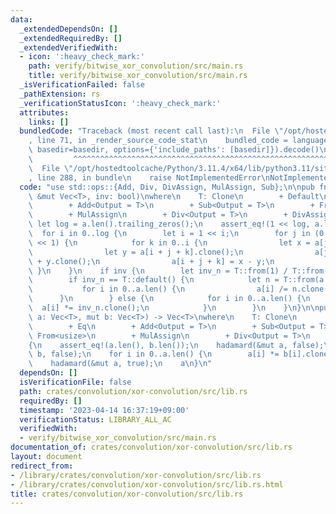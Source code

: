 ```yaml
---
data:
  _extendedDependsOn: []
  _extendedRequiredBy: []
  _extendedVerifiedWith:
  - icon: ':heavy_check_mark:'
    path: verify/bitwise_xor_convolution/src/main.rs
    title: verify/bitwise_xor_convolution/src/main.rs
  _isVerificationFailed: false
  _pathExtension: rs
  _verificationStatusIcon: ':heavy_check_mark:'
  attributes:
    links: []
  bundledCode: "Traceback (most recent call last):\n  File \"/opt/hostedtoolcache/Python/3.11.4/x64/lib/python3.11/site-packages/onlinejudge_verify/documentation/build.py\"\
    , line 71, in _render_source_code_stat\n    bundled_code = language.bundle(stat.path,\
    \ basedir=basedir, options={'include_paths': [basedir]}).decode()\n          \
    \         ^^^^^^^^^^^^^^^^^^^^^^^^^^^^^^^^^^^^^^^^^^^^^^^^^^^^^^^^^^^^^^^^^^^^^^^^^^^^^^^^^\n\
    \  File \"/opt/hostedtoolcache/Python/3.11.4/x64/lib/python3.11/site-packages/onlinejudge_verify/languages/rust.py\"\
    , line 288, in bundle\n    raise NotImplementedError\nNotImplementedError\n"
  code: "use std::ops::{Add, Div, DivAssign, MulAssign, Sub};\n\npub fn hadamard<T>(a:\
    \ &mut Vec<T>, inv: bool)\nwhere\n    T: Clone\n        + Default\n        + Eq\n\
    \        + Add<Output = T>\n        + Sub<Output = T>\n        + From<usize>\n\
    \        + MulAssign\n        + Div<Output = T>\n        + DivAssign,\n{\n   \
    \ let log = a.len().trailing_zeros();\n    assert_eq!(1 << log, a.len());\n  \
    \  for i in 0..log {\n        let i = 1 << i;\n        for j in (0..a.len()).step_by(i\
    \ << 1) {\n            for k in 0..i {\n                let x = a[j + k].clone();\n\
    \                let y = a[i + j + k].clone();\n                a[j + k] = x.clone()\
    \ + y.clone();\n                a[i + j + k] = x - y;\n            }\n       \
    \ }\n    }\n    if inv {\n        let inv_n = T::from(1) / T::from(a.len());\n\
    \        if inv_n == T::default() {\n            let n = T::from(a.len());\n \
    \           for i in 0..a.len() {\n                a[i] /= n.clone();\n      \
    \      }\n        } else {\n            for i in 0..a.len() {\n              \
    \  a[i] *= inv_n.clone();\n            }\n        }\n    }\n}\n\npub fn xor_convolution<T>(mut\
    \ a: Vec<T>, mut b: Vec<T>) -> Vec<T>\nwhere\n    T: Clone\n        + Default\n\
    \        + Eq\n        + Add<Output = T>\n        + Sub<Output = T>\n        +\
    \ From<usize>\n        + MulAssign\n        + Div<Output = T>\n        + DivAssign,\n\
    {\n    assert_eq!(a.len(), b.len());\n    hadamard(&mut a, false);\n    hadamard(&mut\
    \ b, false);\n    for i in 0..a.len() {\n        a[i] *= b[i].clone();\n    }\n\
    \    hadamard(&mut a, true);\n    a\n}\n"
  dependsOn: []
  isVerificationFile: false
  path: crates/convolution/xor-convolution/src/lib.rs
  requiredBy: []
  timestamp: '2023-04-14 16:37:19+09:00'
  verificationStatus: LIBRARY_ALL_AC
  verifiedWith:
  - verify/bitwise_xor_convolution/src/main.rs
documentation_of: crates/convolution/xor-convolution/src/lib.rs
layout: document
redirect_from:
- /library/crates/convolution/xor-convolution/src/lib.rs
- /library/crates/convolution/xor-convolution/src/lib.rs.html
title: crates/convolution/xor-convolution/src/lib.rs
---
```

